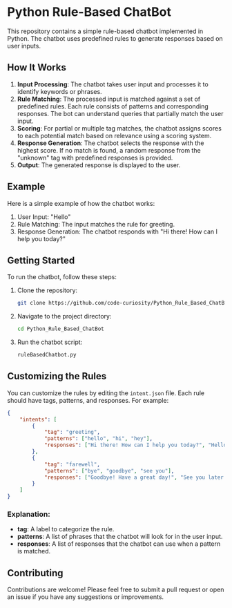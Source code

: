 # Python Rule-Based ChatBot

This repository contains a simple rule-based chatbot implemented in Python. The chatbot uses predefined rules to generate responses based on user inputs.

## How It Works

1. **Input Processing**: The chatbot takes user input and processes it to identify keywords or phrases.
2. **Rule Matching**: The processed input is matched against a set of predefined rules. Each rule consists of patterns and corresponding responses. The bot can understand queries that partially match the user input.
3. **Scoring**: For partial or multiple tag matches, the chatbot assigns scores to each potential match based on relevance using a scoring system.
4. **Response Generation**: The chatbot selects the response with the highest score. If no match is found, a random response from the "unknown" tag with predefined responses is provided.
5. **Output**: The generated response is displayed to the user.

## Example

Here is a simple example of how the chatbot works:

1. User Input: "Hello"
2. Rule Matching: The input matches the rule for greeting.
3. Response Generation: The chatbot responds with "Hi there! How can I help you today?"

## Getting Started

To run the chatbot, follow these steps:

1. Clone the repository:
    ```bash
    git clone https://github.com/code-curiosity/Python_Rule_Based_ChatBot.git
    ```
2. Navigate to the project directory:
    ```bash
    cd Python_Rule_Based_ChatBot
    ```
3. Run the chatbot script:
    ```bash
    ruleBasedChatbot.py
    ```

## Customizing the Rules

You can customize the rules by editing the `intent.json` file. Each rule should have tags, patterns, and responses. For example:

```json
{
    "intents": [
        {
            "tag": "greeting",
            "patterns": ["hello", "hi", "hey"],
            "responses": ["Hi there! How can I help you today?", "Hello! What can I do for you?"]
        },
        {
            "tag": "farewell",
            "patterns": ["bye", "goodbye", "see you"],
            "responses": ["Goodbye! Have a great day!", "See you later!"]
        }
    ]
}
```

### Explanation:
- **tag**: A label to categorize the rule.
- **patterns**: A list of phrases that the chatbot will look for in the user input.
- **responses**: A list of responses that the chatbot can use when a pattern is matched.

## Contributing

Contributions are welcome! Please feel free to submit a pull request or open an issue if you have any suggestions or improvements.

